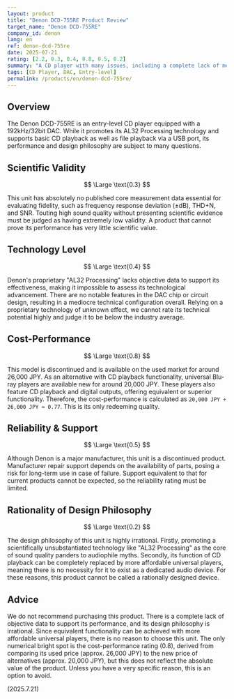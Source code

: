 ```yaml
---
layout: product
title: "Denon DCD-755RE Product Review"
target_name: "Denon DCD-755RE"
company_id: denon
lang: en
ref: denon-dcd-755re
date: 2025-07-21
rating: [2.2, 0.3, 0.4, 0.8, 0.5, 0.2]
summary: "A CD player with many issues, including a complete lack of measurement data and the promotion of unscientific technology. As a discontinued product, support is a concern, and it offers little value as a dedicated device. Only its price on the used market provides a semblance of cost-performance."
tags: [CD Player, DAC, Entry-level]
permalink: /products/en/denon-dcd-755re/
---
```

## Overview

The Denon DCD-755RE is an entry-level CD player equipped with a 192kHz/32bit DAC. While it promotes its AL32 Processing technology and supports basic CD playback as well as file playback via a USB port, its performance and design philosophy are subject to many questions.

## Scientific Validity

$$ \Large \text{0.3} $$

This unit has absolutely no published core measurement data essential for evaluating fidelity, such as frequency response deviation (±dB), THD+N, and SNR. Touting high sound quality without presenting scientific evidence must be judged as having extremely low validity. A product that cannot prove its performance has very little scientific value.

## Technology Level

$$ \Large \text{0.4} $$

Denon's proprietary "AL32 Processing" lacks objective data to support its effectiveness, making it impossible to assess its technological advancement. There are no notable features in the DAC chip or circuit design, resulting in a mediocre technical configuration overall. Relying on a proprietary technology of unknown effect, we cannot rate its technical potential highly and judge it to be below the industry average.

## Cost-Performance

$$ \Large \text{0.8} $$

This model is discontinued and is available on the used market for around 26,000 JPY. As an alternative with CD playback functionality, universal Blu-ray players are available new for around 20,000 JPY. These players also feature CD playback and digital outputs, offering equivalent or superior functionality. Therefore, the cost-performance is calculated as `20,000 JPY ÷ 26,000 JPY ≈ 0.77`. This is its only redeeming quality.

## Reliability & Support

$$ \Large \text{0.5} $$

Although Denon is a major manufacturer, this unit is a discontinued product. Manufacturer repair support depends on the availability of parts, posing a risk for long-term use in case of failure. Support equivalent to that for current products cannot be expected, so the reliability rating must be limited.

## Rationality of Design Philosophy

$$ \Large \text{0.2} $$

The design philosophy of this unit is highly irrational. Firstly, promoting a scientifically unsubstantiated technology like "AL32 Processing" as the core of sound quality panders to audiophile myths. Secondly, its function of CD playback can be completely replaced by more affordable universal players, meaning there is no necessity for it to exist as a dedicated audio device. For these reasons, this product cannot be called a rationally designed device.

## Advice

We do not recommend purchasing this product. There is a complete lack of objective data to support its performance, and its design philosophy is irrational. Since equivalent functionality can be achieved with more affordable universal players, there is no reason to choose this unit. The only numerical bright spot is the cost-performance rating (0.8), derived from comparing its used price (approx. 26,000 JPY) to the new price of alternatives (approx. 20,000 JPY), but this does not reflect the absolute value of the product. Unless you have a very specific reason, this is an option to avoid.

(2025.7.21)
